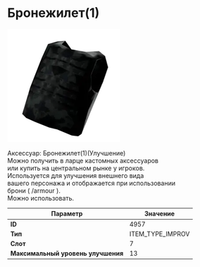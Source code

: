 # Бронежилет(1)

![Item Image](../img/4957.webp?raw=true)

Аксессуар: Бронежилет(1)(Улучшение)<br>Можно получить в ларце кастомных аксессуаров<br>или купить на центральном рынке у игроков.<br>Используется для улучшения внешнего вида<br>вашего персонажа и отображается при использовании<br>брони ( /armour ). <br>Можно использовать.<br>


| Параметр | Значение |
|----------|----------|
| **ID** | 4957 |
| **Тип** | ITEM_TYPE_IMPROV |
| **Слот** | 7 |
| **Максимальный уровень улучшения** | 13 |

